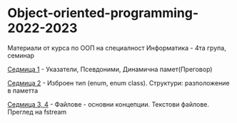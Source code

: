 # Object-oriented-programming-2022-2023

Материали от курса по ООП на специалност Информатика - 4та група, семинар

[Седмица 1](https://github.com/AleksandrinaKovachka/Object-oriented-programming-2022-2023/tree/main/Week01) - Указатели, Псевдоними, Динамична памет(Преговор)

[Седмица 2](https://github.com/AleksandrinaKovachka/Object-oriented-programming-2022-2023/tree/main/Week02) - Изброен тип (enum, enum class). Структури: разположение в паметта

[Седмица 3, 4](https://github.com/AleksandrinaKovachka/Object-oriented-programming-2022-2023/tree/main/Week03) - Файлове - основни концепции. Текстови файлове. Преглед на fstream
